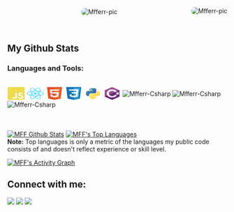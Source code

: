 <div align="center">
<img align="center" alt="Mfferr-pic"  style="border-radius:50px;" src="https://user-images.githubusercontent.com/78884264/168404941-b93ee064-efd5-43ba-baa3-3369935a46e7.png?width=676&height=676">
<img align="right"  alt="Mfferr-pic"  style="border-radius:50px;" src="https://user-images.githubusercontent.com/78884264/168402702-317468ee-1e5a-4308-afe7-953204d36d68.png?width=676&height=676">
</div>

<br>
<br>

## My Github Stats
  <h3 align="left">Languages and Tools:</h3>
<div style="display: inline_block"><br>
<img align="center" alt="Mfferr-Js"     height="30" width="40" src="https://raw.githubusercontent.com/devicons/devicon/master/icons/javascript/javascript-plain.svg">
<img align="center" alt="Mfferr-React"  height="30" width="40" src="https://raw.githubusercontent.com/devicons/devicon/master/icons/react/react-original.svg">
<img align="center" alt="Mfferr-HTML"   height="30" width="40" src="https://raw.githubusercontent.com/devicons/devicon/master/icons/html5/html5-original.svg">
<img align="center" alt="Mfferr-CSS"    height="30" width="40" src="https://raw.githubusercontent.com/devicons/devicon/master/icons/css3/css3-original.svg">
<img align="center" alt="Mfferr-Python" height="30" width="40" src="https://raw.githubusercontent.com/devicons/devicon/master/icons/python/python-original.svg">
<img align="center" alt="Mfferr-Csharp" height="30" width="40" src="https://raw.githubusercontent.com/devicons/devicon/master/icons/csharp/csharp-original.svg">
<img align="center" alt="Mfferr-Csharp" height="30" width="40" src="https://cdn.jsdelivr.net/gh/devicons/devicon/icons/github/github-original.svg" />
<img align="center" alt="Mfferr-Csharp" height="30" width="40" src="https://cdn.jsdelivr.net/gh/devicons/devicon/icons/jupyter/jupyter-original-wordmark.svg" />
<img align="center" alt="Mfferr-Csharp" height="30" width="40" src="https://cdn.jsdelivr.net/gh/devicons/devicon/icons/photoshop/photoshop-line.svg" />
          
          
          
</div>
<br>
<br/>
  <br/>
    <a href="https://github.com/mfferr/github-readme-stats"><img alt="MFF Github Stats" src="https://github-readme-stats.vercel.app/api?username=mfferr&show_icons=true&count_private=true&theme=react&hide_border=true&bg_color=0D1117" /></a>
  <a href="https://github.com/mfferr/github-readme-stats"><img alt="MFF's Top Languages" src="https://github-readme-stats.vercel.app/api/top-langs/?username=mfferr&langs_count=8&count_private=true&layout=compact&theme=react&hide_border=true&bg_color=0D1117" /></a>
  <br/>
    <b>Note:</b> Top languages is only a metric of the languages my public code consists of and doesn't reflect experience or skill level.

<a href="https://github.com/mfferr/github-readme-activity-graph"><img alt="MFF's Activity Graph" src="https://activity-graph.herokuapp.com/graph?username=mfferr&bg_color=0D1117&color=5BCDEC&line=5BCDEC&point=FFFFFF&hide_border=true" /></a>
<br/>


## Connect with me:
<div>
<p align="left">
  <a href="https://instagram.com/marcosf_ferreira" target="_blank"><img src="https://img.shields.io/badge/-Instagram-%23E4405F?style=for-the-badge&logo=instagram&logoColor=white" target="_blank"></a>
  <a href = "mailto:marcosf.ferr@gmail.com"><img src="https://img.shields.io/badge/-Gmail-%23333?style=for-the-badge&logo=gmail&logoColor=white" target="_blank"></a>
  <a href="https://www.linkedin.com//in/marcosfferreira" target="_blank"><img src="https://img.shields.io/badge/-LinkedIn-%230077B5?style=for-the-badge&logo=linkedin&logoColor=white" target="_blank"></a>
  <p></p>


  </div>
